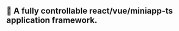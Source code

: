 ## 🎃 A fully controllable react/vue/miniapp-ts application framework.

<!-- yarn debug examples/normal dev -->
